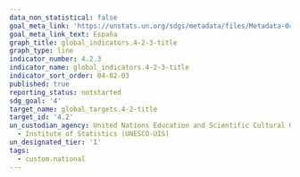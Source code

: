 ```yaml
---
data_non_statistical: false
goal_meta_link: 'https://unstats.un.org/sdgs/metadata/files/Metadata-04-02-02.pdf '
goal_meta_link_text: España
graph_title: global_indicators.4-2-3-title
graph_type: line
indicator_number: 4.2.3
indicator_name: global_indicators.4-2-3-title
indicator_sort_order: 04-02-03
published: true
reporting_status: notstarted
sdg_goal: '4'
target_name: global_targets.4-2-title
target_id: '4.2'
un_custodian_agency: United Nations Education and Scientific Cultural Organisation
  - Institute of Statistics (UNESCO-UIS)
un_designated_tier: '1'
tags:
  - custom.national
---
```

